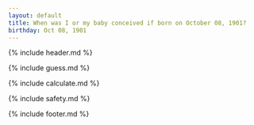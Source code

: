 ```yaml
---
layout: default
title: When was I or my baby conceived if born on October 08, 1901?
birthday: Oct 08, 1901
---
```


{% include header.md %}

{% include guess.md %}

{% include calculate.md %}

{% include safety.md %}

{% include footer.md %}



